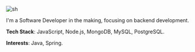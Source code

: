 ![sh](https://img.shields.io/static/v1?label=Overview&message=daspeon&color=0066cc&style=for-the-badge&logo=github)

I'm a Software Developer in the making, focusing on backend development. 

**Tech Stack**: JavaScript, Node.js, MongoDB, MySQL, PostgreSQL.

**Interests**: Java, Spring.
